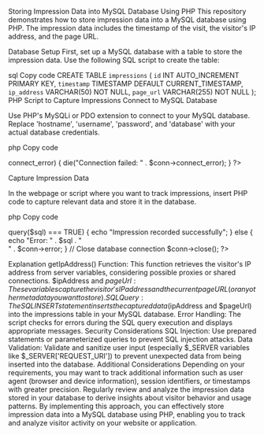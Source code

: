Storing Impression Data into MySQL Database Using PHP
This repository demonstrates how to store impression data into a MySQL database using PHP. The impression data includes the timestamp of the visit, the visitor's IP address, and the page URL.

Database Setup
First, set up a MySQL database with a table to store the impression data. Use the following SQL script to create the table:

sql
Copy code
CREATE TABLE `impressions` (
    `id` INT AUTO_INCREMENT PRIMARY KEY,
    `timestamp` TIMESTAMP DEFAULT CURRENT_TIMESTAMP,
    `ip_address` VARCHAR(50) NOT NULL,
    `page_url` VARCHAR(255) NOT NULL
);
PHP Script to Capture Impressions
Connect to MySQL Database

Use PHP's MySQLi or PDO extension to connect to your MySQL database. Replace 'hostname', 'username', 'password', and 'database' with your actual database credentials.

php
Copy code
<?php
$hostname = 'localhost';
$username = 'your_username';
$password = 'your_password';
$database = 'your_database';

// Create connection
$conn = new mysqli($hostname, $username, $password, $database);

// Check connection
if ($conn->connect_error) {
    die("Connection failed: " . $conn->connect_error);
}
?>
Capture Impression Data

In the webpage or script where you want to track impressions, insert PHP code to capture relevant data and store it in the database.

php
Copy code
<?php
// Function to get visitor's IP address
function getIpAddress() {
    // Check for shared internet/ISP IP
    if (!empty($_SERVER['HTTP_CLIENT_IP'])) {
        $ip = $_SERVER['HTTP_CLIENT_IP'];
    } elseif (!empty($_SERVER['HTTP_X_FORWARDED_FOR'])) {
        $ip = $_SERVER['HTTP_X_FORWARDED_FOR'];
    } else {
        $ip = $_SERVER['REMOTE_ADDR'];
    }
    return $ip;
}

// Get visitor's IP address
$ipAddress = getIpAddress();

// Get current page URL
$pageUrl = $_SERVER['REQUEST_URI'];

// SQL query to insert impression data into the database
$sql = "INSERT INTO impressions (ip_address, page_url) VALUES ('$ipAddress', '$pageUrl')";

if ($conn->query($sql) === TRUE) {
    echo "Impression recorded successfully";
} else {
    echo "Error: " . $sql . "<br>" . $conn->error;
}

// Close database connection
$conn->close();
?>
Explanation
getIpAddress() Function: This function retrieves the visitor's IP address from server variables, considering possible proxies or shared connections.
$ipAddress and $pageUrl: These variables capture the visitor's IP address and the current page URL (or any other metadata you want to store).
SQL Query: The SQL INSERT statement inserts the captured data ($ipAddress and $pageUrl) into the impressions table in your MySQL database.
Error Handling: The script checks for errors during the SQL query execution and displays appropriate messages.
Security Considerations
SQL Injection: Use prepared statements or parameterized queries to prevent SQL injection attacks.
Data Validation: Validate and sanitize user input (especially $_SERVER variables like $_SERVER['REQUEST_URI']) to prevent unexpected data from being inserted into the database.
Additional Considerations
Depending on your requirements, you may want to track additional information such as user agent (browser and device information), session identifiers, or timestamps with greater precision.
Regularly review and analyze the impression data stored in your database to derive insights about visitor behavior and usage patterns.
By implementing this approach, you can effectively store impression data into a MySQL database using PHP, enabling you to track and analyze visitor activity on your website or application.

